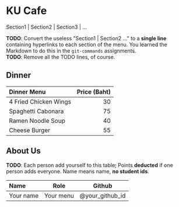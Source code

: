# KU Cafe

Section1 | Section2 | Section3 | ...

**TODO**: Convert the useless "Section1 | Section2 ..." to a **single line** containing hyperlinks to each section of the menu.
You learned the Markdown to do this in the `git-commands` assignments.    
**TODO**: Remove all the TODO lines, of course.

## Dinner
| Dinner Menu               | Price (Baht) |
|:-------------------------|----------:|
| 4 Fried Chicken Wings    | 30 |
| Spaghetti Cabonara       | 75 |
| Ramen Noodle Soup        | 40 |
| Cheese Burger            | 55 |

## About Us

**TODO**: Each person add yourself to this table; Points **deducted** if one person adds everyone. Name means name, **no student ids**.

| Name      | Role      | Github          |
|:----------|-----------|-----------------|
| Your name | Your menu | @your_github_id |

